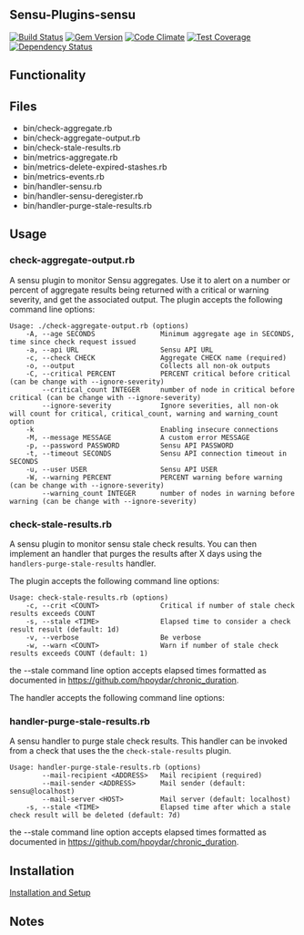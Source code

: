 ## Sensu-Plugins-sensu

[![Build Status](https://travis-ci.org/sensu-plugins/sensu-plugins-sensu.svg?branch=master)](https://travis-ci.org/sensu-plugins/sensu-plugins-sensu)
[![Gem Version](https://badge.fury.io/rb/sensu-plugins-sensu.svg)](http://badge.fury.io/rb/sensu-plugins-sensu)
[![Code Climate](https://codeclimate.com/github/sensu-plugins/sensu-plugins-sensu/badges/gpa.svg)](https://codeclimate.com/github/sensu-plugins/sensu-plugins-sensu)
[![Test Coverage](https://codeclimate.com/github/sensu-plugins/sensu-plugins-sensu/badges/coverage.svg)](https://codeclimate.com/github/sensu-plugins/sensu-plugins-sensu)
[![Dependency Status](https://gemnasium.com/sensu-plugins/sensu-plugins-sensu.svg)](https://gemnasium.com/sensu-plugins/sensu-plugins-sensu)

## Functionality

## Files
 * bin/check-aggregate.rb
 * bin/check-aggregate-output.rb
 * bin/check-stale-results.rb
 * bin/metrics-aggregate.rb
 * bin/metrics-delete-expired-stashes.rb
 * bin/metrics-events.rb
 * bin/handler-sensu.rb
 * bin/handler-sensu-deregister.rb
 * bin/handler-purge-stale-results.rb

## Usage

### check-aggregate-output.rb

A sensu plugin to monitor Sensu aggregates. Use it to alert on a number or percent of aggregate results being returned with a critical or warning severity, and get the associated output. The plugin accepts the following command line options:

```
Usage: ./check-aggregate-output.rb (options)
    -A, --age SECONDS                Minimum aggregate age in SECONDS, time since check request issued
    -a, --api URL                    Sensu API URL
    -c, --check CHECK                Aggregate CHECK name (required)
    -o, --output                     Collects all non-ok outputs
    -C, --critical PERCENT           PERCENT critical before critical (can be change with --ignore-severity)
        --critical_count INTEGER     number of node in critical before critical (can be change with --ignore-severity)
        --ignore-severity            Ignore severities, all non-ok will count for critical, critical_count, warning and warning_count option
    -k                               Enabling insecure connections
    -M, --message MESSAGE            A custom error MESSAGE
    -p, --password PASSWORD          Sensu API PASSWORD
    -t, --timeout SECONDS            Sensu API connection timeout in SECONDS
    -u, --user USER                  Sensu API USER
    -W, --warning PERCENT            PERCENT warning before warning (can be change with --ignore-severity)
        --warning_count INTEGER      number of nodes in warning before warning (can be change with --ignore-severity)
```

### check-stale-results.rb

A sensu plugin to monitor sensu stale check results. You can then implement an handler that purges the results after X days using the `handlers-purge-stale-results` handler.

The plugin accepts the following command line options:

```
Usage: check-stale-results.rb (options)
    -c, --crit <COUNT>               Critical if number of stale check results exceeds COUNT
    -s, --stale <TIME>               Elapsed time to consider a check result result (default: 1d)
    -v, --verbose                    Be verbose
    -w, --warn <COUNT>               Warn if number of stale check results exceeds COUNT (default: 1)
```

the --stale command line option accepts elapsed times formatted as documented in https://github.com/hpoydar/chronic_duration.

The handler accepts the following command line options:

### handler-purge-stale-results.rb

A sensu handler to purge stale check results. This handler can be invoked from a check that uses the the `check-stale-results` plugin.

```
Usage: handler-purge-stale-results.rb (options)
        --mail-recipient <ADDRESS>   Mail recipient (required)
        --mail-sender <ADDRESS>      Mail sender (default: sensu@localhost)
        --mail-server <HOST>         Mail server (default: localhost)
    -s, --stale <TIME>               Elapsed time after which a stale check result will be deleted (default: 7d)
```

the --stale command line option accepts elapsed times formatted as documented in https://github.com/hpoydar/chronic_duration.

## Installation

[Installation and Setup](http://sensu-plugins.io/docs/installation_instructions.html)

## Notes
